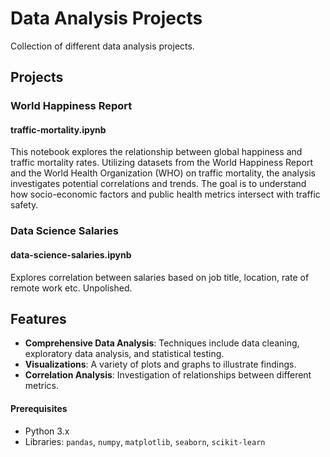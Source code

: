 # Data Analysis Projects

Collection of different data analysis projects.

## Projects

### World Happiness Report
#### traffic-mortality.ipynb

This notebook explores the relationship between global happiness and traffic mortality rates. Utilizing datasets from the World Happiness Report and the World Health Organization (WHO) on traffic mortality, the analysis investigates potential correlations and trends. The goal is to understand how socio-economic factors and public health metrics intersect with traffic safety.

### Data Science Salaries
#### data-science-salaries.ipynb

Explores correlation between salaries based on job title, location, rate of remote work etc. Unpolished. 

## Features

- **Comprehensive Data Analysis**: Techniques include data cleaning, exploratory data analysis, and statistical testing.
- **Visualizations**: A variety of plots and graphs to illustrate findings.
- **Correlation Analysis**: Investigation of relationships between different metrics.


#### Prerequisites
- Python 3.x
- Libraries: `pandas`, `numpy`, `matplotlib`, `seaborn`, `scikit-learn`
